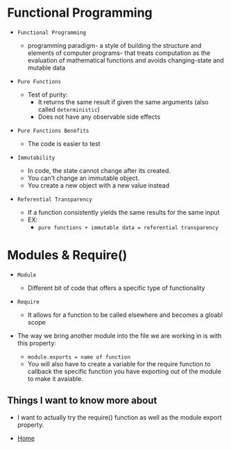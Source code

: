 # Functional Programming 

- `Functional Programming`
  - programming paradigm- a style of building the structure and elements of computer programs- that treats computation as the evaluation of mathematical functions and avoids changing-state and mutable data

- `Pure Functions` 
  - Test of purity:
    - It returns the same result if given the same arguments (also called `deterministic`)
    - Does not have any observable side effects 

- `Pure Functions Benefits` 
  - The code is easier to test

- `Immutability` 
  - In code, the state cannot change after its created. 
  - You can't change an immutable object. 
  - You create a new object with a new value instead

- `Referential Transparency` 
  - If a function consistently yields the same results for the same input
  - EX: 
    - `pure functions + immutable data = referential transparency`



# Modules & Require()

- `Module` 
    - Different bit of code that offers a specific type of functionality 

- `Require` 
    - It allows for a function to be called elsewhere and becomes a gloabl scope 


- The way we bring another module into the file we are working in is with this property:
    - `module.exports = name of function`
    - You will also have to create a variable for the require function to callback the specific function you have exporting out of the module to make it avaiable. 



## Things I want to know more about 

- I want to actually try the require() function as well as the module export property. 



* [Home](Code301Notes.md)